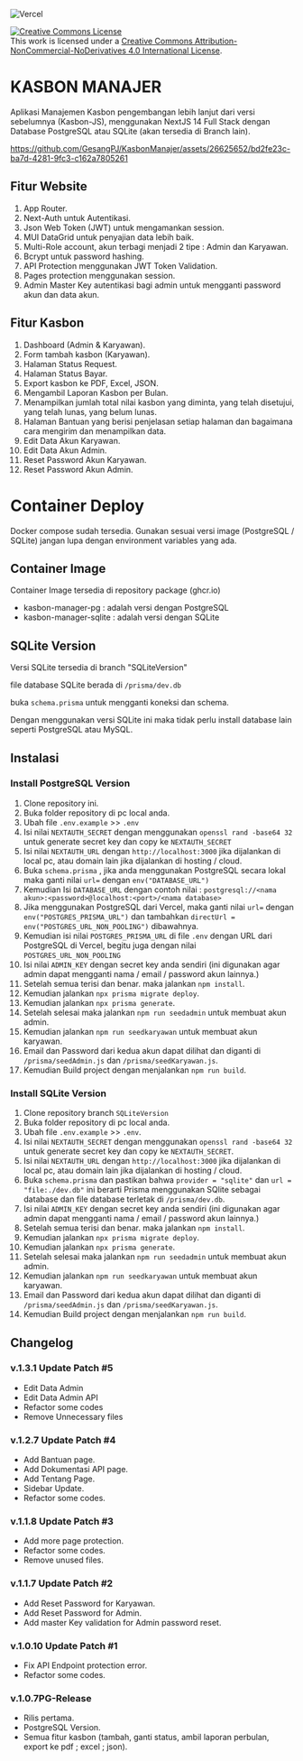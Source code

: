 ![Vercel](https://vercelbadge.vercel.app/api/GesangPJ/KasbonManajer?style=for-the-badge)

<a rel="license" href="http://creativecommons.org/licenses/by-nc-nd/4.0/"><img alt="Creative Commons License" style="border-width:0" src="https://i.creativecommons.org/l/by-nc-nd/4.0/88x31.png" /></a><br />This work is licensed under a <a rel="license" href="http://creativecommons.org/licenses/by-nc-nd/4.0/">Creative Commons Attribution-NonCommercial-NoDerivatives 4.0 International License</a>.

# KASBON MANAJER

Aplikasi Manajemen Kasbon pengembangan lebih lanjut dari versi sebelumnya (Kasbon-JS),
menggunakan NextJS 14 Full Stack dengan Database PostgreSQL atau SQLite (akan tersedia di Branch lain).

https://github.com/GesangPJ/KasbonManajer/assets/26625652/bd2fe23c-ba7d-4281-9fc3-c162a7805261

## Fitur Website

1. App Router.
2. Next-Auth untuk Autentikasi.
3. Json Web Token (JWT) untuk mengamankan session.
4. MUI DataGrid untuk penyajian data lebih baik.
5. Multi-Role account, akun terbagi menjadi 2 tipe : Admin dan Karyawan.
6. Bcrypt untuk password hashing.
7. API Protection menggunakan JWT Token Validation.
8. Pages protection menggunakan session.
9. Admin Master Key autentikasi bagi admin untuk mengganti password akun dan data akun.

## Fitur Kasbon

1. Dashboard (Admin & Karyawan).
2. Form tambah kasbon (Karyawan).
3. Halaman Status Request.
4. Halaman Status Bayar.
5. Export kasbon ke PDF, Excel, JSON.
6. Mengambil Laporan Kasbon per Bulan.
7. Menampilkan jumlah total nilai kasbon yang diminta, yang telah disetujui, yang telah lunas, yang belum lunas.
8. Halaman Bantuan yang berisi penjelasan setiap halaman dan bagaimana cara mengirim dan menampilkan data.
9. Edit Data Akun Karyawan.
10. Edit Data Akun Admin.
11. Reset Password Akun Karyawan.
12. Reset Password Akun Admin.

# Container Deploy

Docker compose sudah tersedia. Gunakan sesuai versi image (PostgreSQL / SQLite)
jangan lupa dengan environment variables yang ada.

## Container Image

Container Image tersedia di repository package (ghcr.io)

- kasbon-manager-pg : adalah versi dengan PostgreSQL
- kasbon-manager-sqlite : adalah versi dengan SQLite

## SQLite Version

Versi SQLite tersedia di branch "SQLiteVersion"

file database SQLite berada di `/prisma/dev.db`

buka `schema.prisma` untuk mengganti koneksi dan schema.

Dengan menggunakan versi SQLite ini maka tidak perlu install database lain seperti PostgreSQL atau MySQL.

## Instalasi

### Install PostgreSQL Version

1. Clone repository ini.
2. Buka folder repository di pc local anda.
3. Ubah file `.env.example` >> `.env`
4. Isi nilai `NEXTAUTH_SECRET` dengan menggunakan `openssl rand -base64 32` untuk generate secret key dan copy ke `NEXTAUTH_SECRET`
5. Isi nilai `NEXTAUTH_URL` dengan `http://localhost:3000` jika dijalankan di local pc, atau domain lain jika dijalankan di hosting / cloud.
6. Buka `schema.prisma` , jika anda menggunakan PostgreSQL secara lokal maka ganti nilai `url=` dengan `env("DATABASE_URL")`
7. Kemudian Isi `DATABASE_URL` dengan contoh nilai : `postgresql://<nama akun>:<password>@localhost:<port>/<nama database>`
8. Jika menggunakan PostgreSQL dari Vercel, maka ganti nilai `url=` dengan `env("POSTGRES_PRISMA_URL")` dan tambahkan `directUrl = env("POSTGRES_URL_NON_POOLING")` dibawahnya.
9. Kemudian isi nilai `POSTGRES_PRISMA_URL` di file `.env` dengan URL dari PostgreSQL di Vercel, begitu juga dengan nilai `POSTGRES_URL_NON_POOLING`
10. Isi nilai `ADMIN_KEY` dengan secret key anda sendiri (ini digunakan agar admin dapat mengganti nama / email / password akun lainnya.)
11. Setelah semua terisi dan benar. maka jalankan `npm install`.
12. Kemudian jalankan `npx prisma migrate deploy`.
13. Kemudian jalankan `npx prisma generate`.
14. Setelah selesai maka jalankan `npm run seedadmin` untuk membuat akun admin.
15. Kemudian jalankan `npm run seedkaryawan` untuk membuat akun karyawan.
16. Email dan Password dari kedua akun dapat dilihat dan diganti di `/prisma/seedAdmin.js` dan `/prisma/seedKaryawan.js`.
17. Kemudian Build project dengan menjalankan `npm run build`.

### Install SQLite Version

1. Clone repository branch `SQLiteVersion`
2. Buka folder repository di pc local anda.
3. Ubah file `.env.example` >> `.env`.
4. Isi nilai `NEXTAUTH_SECRET` dengan menggunakan `openssl rand -base64 32` untuk generate secret key dan copy ke `NEXTAUTH_SECRET`.
5. Isi nilai `NEXTAUTH_URL` dengan `http://localhost:3000` jika dijalankan di local pc, atau domain lain jika dijalankan di hosting / cloud.
6. Buka `schema.prisma` dan pastikan bahwa `provider = "sqlite"` dan `url = "file:./dev.db"` ini berarti Prisma menggunakan SQlite sebagai database dan file database terletak di `/prisma/dev.db`.
7. Isi nilai `ADMIN_KEY` dengan secret key anda sendiri (ini digunakan agar admin dapat mengganti nama / email / password akun lainnya.)
8. Setelah semua terisi dan benar. maka jalankan `npm install`.
9. Kemudian jalankan `npx prisma migrate deploy`.
10. Kemudian jalankan `npx prisma generate`.
11. Setelah selesai maka jalankan `npm run seedadmin` untuk membuat akun admin.
12. Kemudian jalankan `npm run seedkaryawan` untuk membuat akun karyawan.
13. Email dan Password dari kedua akun dapat dilihat dan diganti di `/prisma/seedAdmin.js` dan `/prisma/seedKaryawan.js`.
14. Kemudian Build project dengan menjalankan `npm run build`.

## Changelog

### v.1.3.1 Update Patch #5

- Edit Data Admin
- Edit Data Admin API
- Refactor some codes
- Remove Unnecessary files

### v.1.2.7 Update Patch #4

- Add Bantuan page.
- Add Dokumentasi API page.
- Add Tentang Page.
- Sidebar Update.
- Refactor some codes.

### v.1.1.8 Update Patch #3

- Add more page protection.
- Refactor some codes.
- Remove unused files.

### v.1.1.7 Update Patch #2

- Add Reset Password for Karyawan.
- Add Reset Password for Admin.
- Add master Key validation for Admin password reset.

### v.1.0.10 Update Patch #1

- Fix API Endpoint protection error.
- Refactor some codes.

### v.1.0.7PG-Release

- Rilis pertama.
- PostgreSQL Version.
- Semua fitur kasbon (tambah, ganti status, ambil laporan perbulan, export ke pdf ; excel ; json).
